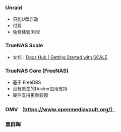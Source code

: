 
### Unraid

- 只能U盘启动
- 付费
- 免费体验30天

### TrueNAS Scale

- 文档：[Docs Hub | Getting Started with SCALE](https://www.truenas.com/docs/scale/gettingstarted/)

### TrueNAS Core (FreeNAS)

- 基于 FreeDBS
- 没有原生的Docker应用支持
- 硬件支持更新较慢

### OMV （https://www.openmediavault.org/）


### 黑群晖